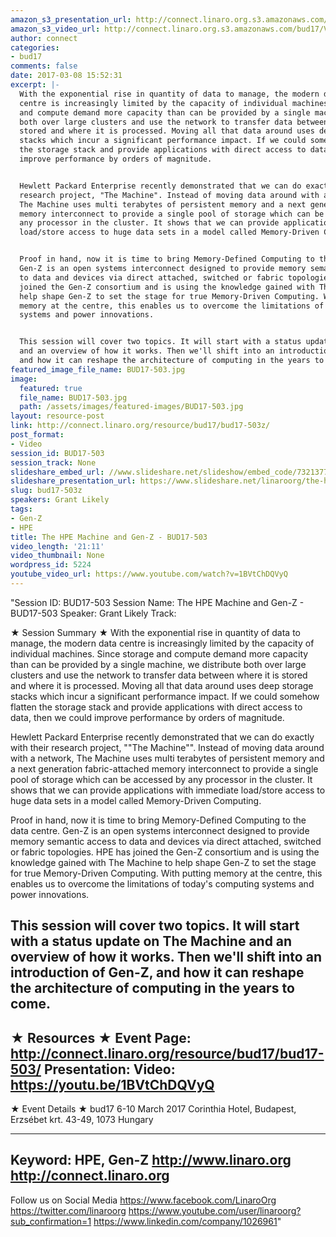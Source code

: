 ```yaml
---
amazon_s3_presentation_url: http://connect.linaro.org.s3.amazonaws.com/bud17/Presentations/BUD17-503%20The%20HPE%20Machine%20and%20Gen%20Z.pdf
amazon_s3_video_url: http://connect.linaro.org.s3.amazonaws.com/bud17/Videos/Friday/BUD17-503%20The%20HPE%20Machine%20and%20Gen-Z.mp4
author: connect
categories:
- bud17
comments: false
date: 2017-03-08 15:52:31
excerpt: |-
  With the exponential rise in quantity of data to manage, the modern data
  centre is increasingly limited by the capacity of individual machines. Since storage
  and compute demand more capacity than can be provided by a single machine, we distribute
  both over large clusters and use the network to transfer data between where it is
  stored and where it is processed. Moving all that data around uses deep storage
  stacks which incur a significant performance impact. If we could somehow flatten
  the storage stack and provide applications with direct access to data, then we could
  improve performance by orders of magnitude.


  Hewlett Packard Enterprise recently demonstrated that we can do exactly with their
  research project, "The Machine". Instead of moving data around with a network,
  The Machine uses multi terabytes of persistent memory and a next generation fabric-attached
  memory interconnect to provide a single pool of storage which can be accessed by
  any processor in the cluster. It shows that we can provide applications with immediate
  load/store access to huge data sets in a model called Memory-Driven Computing.


  Proof in hand, now it is time to bring Memory-Defined Computing to the data centre.
  Gen-Z is an open systems interconnect designed to provide memory semantic access
  to data and devices via direct attached, switched or fabric topologies. HPE has
  joined the Gen-Z consortium and is using the knowledge gained with The Machine to
  help shape Gen-Z to set the stage for true Memory-Driven Computing. With putting
  memory at the centre, this enables us to overcome the limitations of today's computing
  systems and power innovations.


  This session will cover two topics. It will start with a status update on The Machine
  and an overview of how it works. Then we'll shift into an introduction of Gen-Z,
  and how it can reshape the architecture of computing in the years to come.
featured_image_file_name: BUD17-503.jpg
image:
  featured: true
  file_name: BUD17-503.jpg
  path: /assets/images/featured-images/BUD17-503.jpg
layout: resource-post
link: http://connect.linaro.org/resource/bud17/bud17-503z/
post_format:
- Video
session_id: BUD17-503
session_track: None
slideshare_embed_url: //www.slideshare.net/slideshow/embed_code/73213778
slideshare_presentation_url: https://www.slideshare.net/linaroorg/the-hpe-machine-and-genz-bud17503
slug: bud17-503z
speakers: Grant Likely
tags:
- Gen-Z
- HPE
title: The HPE Machine and Gen-Z - BUD17-503
video_length: '21:11'
video_thumbnail: None
wordpress_id: 5224
youtube_video_url: https://www.youtube.com/watch?v=1BVtChDQVyQ
---
```


"Session ID: BUD17-503
Session Name: The HPE Machine and Gen-Z - BUD17-503
Speaker: 
Grant Likely
Track: 


★ Session Summary ★
With the exponential rise in quantity of data to manage, the modern data centre is increasingly limited by the capacity of individual machines. Since storage and compute demand more capacity than can be provided by a single machine, we distribute both over large clusters and use the network to transfer data between where it is stored and where it is processed. Moving all that data around uses deep storage stacks which incur a significant performance impact. If we could somehow flatten the storage stack and provide applications with direct access to data, then we could improve performance by orders of magnitude.

Hewlett Packard Enterprise recently demonstrated that we can do exactly with their research project, ""The Machine"". Instead of moving data around with a network, The Machine uses multi terabytes of persistent memory and a next generation fabric-attached memory interconnect to provide a single pool of storage which can be accessed by any processor in the cluster. It shows that we can provide applications with immediate load/store access to huge data sets in a model called Memory-Driven Computing.

Proof in hand, now it is time to bring Memory-Defined Computing to the data centre. Gen-Z is an open systems interconnect designed to provide memory semantic access to data and devices via direct attached, switched or fabric topologies. HPE has joined the Gen-Z consortium and is using the knowledge gained with The Machine to help shape Gen-Z to set the stage for true Memory-Driven Computing. With putting memory at the centre, this enables us to overcome the limitations of today's computing systems and power innovations.

This session will cover two topics. It will start with a status update on The Machine and an overview of how it works. Then we'll shift into an introduction of Gen-Z, and how it can reshape the architecture of computing in the years to come.
---------------------------------------------------
★ Resources ★
Event Page: http://connect.linaro.org/resource/bud17/bud17-503/
Presentation: 
Video: https://youtu.be/1BVtChDQVyQ
 ---------------------------------------------------

★ Event Details ★
bud17
6-10 March 2017
Corinthia Hotel, Budapest,
Erzsébet krt. 43-49,
1073 Hungary

---------------------------------------------------
Keyword: HPE, Gen-Z
http://www.linaro.org
http://connect.linaro.org
---------------------------------------------------
Follow us on Social Media
https://www.facebook.com/LinaroOrg
https://twitter.com/linaroorg
https://www.youtube.com/user/linaroorg?sub_confirmation=1
https://www.linkedin.com/company/1026961"